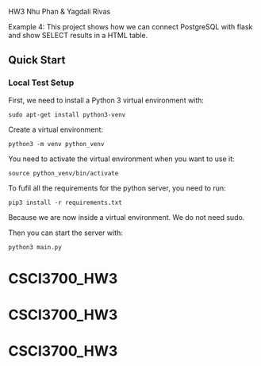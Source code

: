 HW3 Nhu Phan & Yagdali Rivas

Example 4: This project shows how we can connect PostgreSQL with flask and show SELECT results in a HTML table.

## Quick Start
### Local Test Setup
First, we need to install a Python 3 virtual environment with:
```
sudo apt-get install python3-venv
```

Create a virtual environment:
```
python3 -m venv python_venv
```

You need to activate the virtual environment when you want to use it:
```
source python_venv/bin/activate
```

To fufil all the requirements for the python server, you need to run:
```
pip3 install -r requirements.txt
```
Because we are now inside a virtual environment. We do not need sudo.

Then you can start the server with:
```
python3 main.py
```
# CSCI3700_HW3
# CSCI3700_HW3
# CSCI3700_HW3
